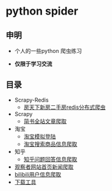 # python spider
## 申明

+ 个人的一些python 爬虫练习

+ **仅限于学习交流**

## 目录

+ Scrapy-Redis
  + [房天下新房二手房redis分布式爬虫](https://github.com/liangzhuz/fangtianxia_redis)
+ Scrapy
  + [简书全站文章爬取](https://github.com/liangzhuz/jianshucode)
+ 淘宝
  + [淘宝模拟登陆](https://github.com/liangzhuz/python_spider/tree/master/login_taobao)
  + [淘宝搜索商品信息爬取](https://github.com/liangzhuz/python_spider/tree/master/taobao_search_commodity_info)
+ 知乎
  + [知乎问题回答信息爬取](https://github.com/liangzhuz/python_spider/tree/master/zhihu)
+ [观察者网站首页新闻爬取](https://github.com/liangzhuz/python_spider/tree/master/guanchazhe)
+ [bilibili用户信息爬取](https://github.com/liangzhuz/python_spider/tree/master/bilibili-user-info)
+ [下载工具](https://github.com/liangzhuz/python_spider/tree/master/file_download)
